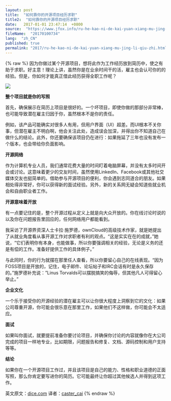```yaml
---
layout: post
title:  "如何靠你的开源项目经历求职"
title2:  "如何靠你的开源项目经历求职"
date:   2017-01-01 23:47:14  +0800
source:  "https://www.jfox.info/ru-he-kao-ni-de-kai-yuan-xiang-mu-jing-li-qiu-zhi.html"
fileName:  "20170100734"
lang:  "zh_CN"
published: true
permalink: "2017/ru-he-kao-ni-de-kai-yuan-xiang-mu-jing-li-qiu-zhi.html"
---
```

{% raw %}
因为你做过某个开源项目，想将此作为工作经历放到简历中，使之有助于求职。好主意！理论上讲，虽然你是在业余时间干的活，雇主也会认可你的的经验。但是，你如何才能真正借此经历获得全职工作呢？

![](/wp-content/uploads/2015/03/54aba46fc336b.jpg)

**整个项目就是你的写照**

首先，确保展示在简历上项目是很好的。一个坏项目，即使你做的那部分非常棒，也可能导致潜在雇主归因于你，虽然根本不是你的责任。

例如，该产品可能确实对很多人有用，但用户界面（UI）超差。而UI根本不关你事，但潜在雇主不明白啊，他会关注此处，造成误会加深，并得出你不知道自己在做什么的结论。此外，你还要确保该项目仍在进行：如果拖延了三年也没有发布一个版本，也会带给你负面影响。

**开源网络**

作为计算机专业人员，我们通常花费大量的时间盯着电脑屏幕，并没有太多时间开会或讨论。这意味着更少的交友时间，虽然使用LinkedIn、Facebook或其他社交媒体交友也挺简单的。借助参与开源项目的便利，你会遇到志同道合的朋友。如果相处得非常好，你可以获得新的面试经验。另外，新的关系网无疑会知道些就业机会和自由职业者工作。

**开源意味着开放**

有一点要记住的是，整个开源过程从定义上就是向大众开放的。你在线讨论时说的以及你在问题报告里回应的，任何网络用户都能看到。

我采访了开源界资深人士卡拉·施罗德，ownCloud的高级技术作家，就是她提出了从就业角度看从事开源工作对求职者有利的观点。“这是实实在在的成就，”她说，“它们表明你有本身，也能做事，所以你要强调相关的经验，无论是义务的还是有偿的工作。准备好提供工作的具体例子。”

与此同时，你的行为就摆在那里任人查看，所以你要留心自己的在线表现。“因为FOSS项目是开放的，记住，电子邮件、论坛帖子和IRC会话有时是永久保存的。”施罗德补充说：”Linus Torvalds可以摆脱搞笑的侮辱，但其他凡人可得留心举止。”

**企业文化**

一个乐于接受你的开源经验的潜在雇主可以让你很大程度上洞察到它的文化：如果公司尊重开源，你可能会很乐意在那里工作，如果他们不这样做，你可能会不太适应。

**面试**

如果叫你面试，就要提前准备你要讨论项目，并确保你讨论的内容就像你在大公司完成的项目一样地专业，比如期限，问题报告和修复、文档、源码控制和用户支持等等。

**结论**

如果你在一个开源项目工作过，并且该项目是自己的能力、性格和职业道德的正面写照，那么你肯定要写进你的简历。它可能最终让你超过其他候选人并得到这项工作。

英文原文：[dice.com](/url.php?_src=&amp;isencode=1&amp;content=dGltZT0xNDI3MjEwNzU0NjM4JnVybD1odHRwJTNBJTJGJTJGbmV3cy5kaWNlLmNvbSUyRjIwMTQlMkYxMiUyRjIyJTJGdXNpbmcteW91ci1vcGVuLXNvdXJjZS13b3JrLXRvLWdldC1hLWpvYiUyRg==)   译者：[caster_cai](/url.php?_src=&amp;isencode=1&amp;content=dGltZT0xNDI3MjEwNzU0NjM5JnVybD1odHRwJTNBJTJGJTJGY29kZS5jc2RuLm5ldCUyRml2eWNhcnJvdA==)
{% endraw %}
